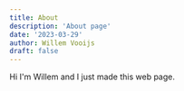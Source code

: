 ```yaml
---
title: About
description: 'About page'
date: '2023-03-29'
author: Willem Vooijs
draft: false
---
```


Hi I'm Willem and I just made this web page.